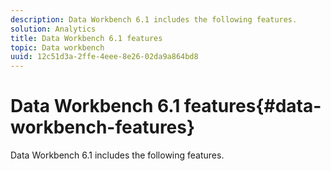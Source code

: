 ```yaml
---
description: Data Workbench 6.1 includes the following features.
solution: Analytics
title: Data Workbench 6.1 features
topic: Data workbench
uuid: 12c51d3a-2ffe-4eee-8e26-02da9a864bd8
---
```


# Data Workbench 6.1 features{#data-workbench-features}

Data Workbench 6.1 includes the following features.

